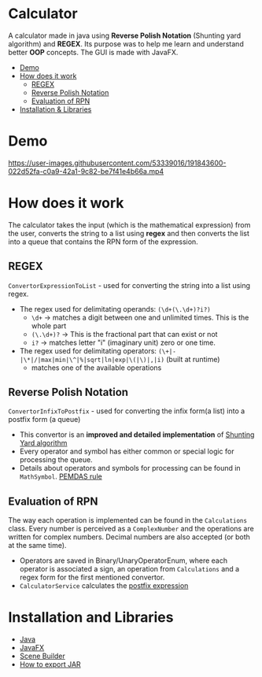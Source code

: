 # Calculator
A calculator made in java using __Reverse Polish Notation__ (Shunting yard algorithm) and __REGEX__. Its purpose was to help me learn and understand better **OOP** concepts. The GUI is made with JavaFX.

* [Demo](#demo)
* [How does it work](#how-does-it-work)
  * [REGEX](#regex)
  * [Reverse Polish Notation](#reverse-polish-notation)
  * [Evaluation of RPN](#evaluation-of-rpn)
* [Installation & Libraries](#installation-and-libraries)

# Demo
https://user-images.githubusercontent.com/53339016/191843600-022d52fa-c0a9-42a1-9c82-be7f41e4b66a.mp4

# How does it work
The calculator takes the input (which is the mathematical expression) from the user, converts the string to a list using **regex** and then converts the list into a queue that contains the RPN form of the expression.

## REGEX
`ConvertorExpressionToList` - used for converting the string into a list using regex.
* The regex used for delimitating operands: `(\d+(\.\d+)?i?)`
  * `\d+` -> matches a digit between one and unlimited times. This is the whole part
  * `(\.\d+)?` -> This is the fractional part that can exist or not
  * `i?` -> matches letter "i" (imaginary unit) zero or one time.
* The regex used for delimitating operators: `(\+|-|\*|/|max|min|\^|%|sqrt|ln|exp|\(|\)|,|i)` (built at runtime)
  * matches one of the available operations

## Reverse Polish Notation
`ConvertorInfixToPostfix` - used for converting the infix form(a list) into a postfix form (a queue)
* This convertor is an **improved and detailed implementation** of [Shunting Yard algorithm](https://en.wikipedia.org/wiki/Shunting_yard_algorithm#:~:text=In%20computer%20science%2C%20the%20shunting,abstract%20syntax%20tree%20(AST).)
* Every operator and symbol has either common or special logic for processing the queue.
* Details about operators and symbols for processing can be found in `MathSymbol`. [PEMDAS rule](https://en.wikipedia.org/wiki/Order_of_operations#:~:text=It%20stands%20for%20Parentheses%2C%20Exponents,%2FMultiplication%2C%20Addition%2FSubtraction)

## Evaluation of RPN
The way each operation is implemented can be found in the `Calculations` class. Every number is perceived as a `ComplexNumber` and the operations are written for complex numbers. Decimal numbers are also accepted (or both at the same time).
* Operators are saved in Binary/UnaryOperatorEnum, where each operator is associated a sign, an operation from `Calculations` and a regex form for the first mentioned convertor.
* `CalculatorService` calculates the [postfix expression](https://www.tutorialspoint.com/what-is-postfix-notation#:~:text=In%20postfix%20notation%2C%20the%20operator,%2B%20c)

# Installation and Libraries
- [Java](https://phoenixnap.com/kb/install-java-windows)
- [JavaFX](https://www.youtube.com/watch?v=Ope4icw6bVk)
- [Scene Builder](https://www.youtube.com/watch?v=-Obxf6NjnbQ&t=76s)
- [How to export JAR](https://www.youtube.com/watch?v=EyYb0GmtEX4)
